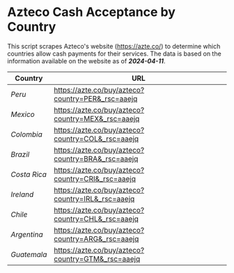 # Azteco Cash Acceptance by Country

This script scrapes Azteco's website (https://azte.co/) to determine which countries allow cash 
payments for their services. The data is based on the information available on the website as of **_2024-04-11_**.

| **Country** | **URL** |
|---|---|
| _Peru_ | https://azte.co/buy/azteco?country=PER&_rsc=aaejq |
| _Mexico_ | https://azte.co/buy/azteco?country=MEX&_rsc=aaejq |
| _Colombia_ | https://azte.co/buy/azteco?country=COL&_rsc=aaejq |
| _Brazil_ | https://azte.co/buy/azteco?country=BRA&_rsc=aaejq |
| _Costa Rica_ | https://azte.co/buy/azteco?country=CRI&_rsc=aaejq |
| _Ireland_ | https://azte.co/buy/azteco?country=IRL&_rsc=aaejq |
| _Chile_ | https://azte.co/buy/azteco?country=CHL&_rsc=aaejq |
| _Argentina_ | https://azte.co/buy/azteco?country=ARG&_rsc=aaejq |
| _Guatemala_ | https://azte.co/buy/azteco?country=GTM&_rsc=aaejq |


